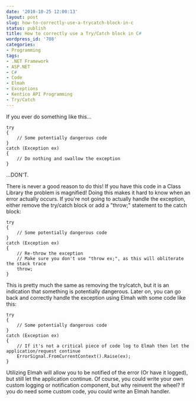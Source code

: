 ```yaml
---
date: '2010-10-25 12:00:13'
layout: post
slug: how-to-correctly-use-a-trycatch-block-in-c
status: publish
title: How to correctly use a Try/Catch block in C#
wordpress_id: '708'
categories:
- Programming
tags:
- .NET Framework
- ASP.NET
- C#
- Code
- Elmah
- Exceptions
- Kentico API Programming
- Try/Catch
---
```


If you ever do something like this...

    
    try
    {
        // Some potentially dangerous code
    }
    catch (Exception ex)
    {
        // Do nothing and swallow the exception
    }


...DON'T.

There is never a good reason to do this! If you have this code in a Class Library the problem is magnified! Doing this makes it hard to know when an error actually occurs. If you're not going to actually handle the exception, either remove the try/catch block or add a "throw;" statement to the catch block:

    
    try
    {
        // Some potentially dangerous code
    }
    catch (Exception ex)
    {
        // Re-throw the exception
        // Make sure you don't use "throw ex;", as this will obliterate the stack trace
        throw;
    }


This is pretty much the same as removing the try/catch, but it is an indication that something is potentially dangerous. Later on, you can go back and correctly handle the exception using Elmah with some code like this:

    
    try
    {
        // Some potentially dangerous code
    }
    catch (Exception ex)
    {
        // If it's not a critical piece of code log to Elmah then let the application/request continue
        ErrorSignal.FromCurrentContext().Raise(ex);
    }



Utilizing Elmah will allow you to be notified of the error (Or have it logged), but still let the application continue. Of course, you could write your own custom logging or notification component, but why reinvent the wheel? If you do need some custom code, you could write an Elmah handler.

